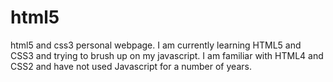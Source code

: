 html5
=====

html5 and css3 personal webpage. I am currently learning HTML5 and CSS3 and trying to brush up on my javascript. I am familiar with HTML4 and CSS2 and have not used Javascript for a number of years.

